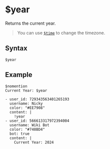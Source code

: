 # $year
Returns the current year.

> You can use [`$time`](./time.md) to change the timezone.

## Syntax
```
$year
```

## Example
```
$nomention
Current Year: $year
```

``` discord yaml
- user_id: 729343563401265193
  username: Nicky
  color: "#EE7908"
  content: |
    !year
- user_id: 566613317972394004
  username: Wiki Bot
  color: "#748BD4"
  bot: true
  content: |
    Current Year: 2024
```
